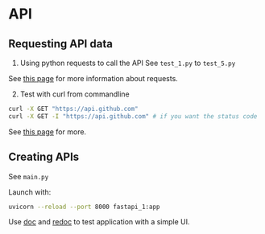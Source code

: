 # API

## Requesting API data

1. Using python requests to call the API
See `test_1.py` to `test_5.py`

See [this page](https://realpython.com/python-requests/) for more information about requests.


2. Test with curl from commandline

```bash
curl -X GET "https://api.github.com"
curl -X GET -I "https://api.github.com" # if you want the status code
```

See [this page](https://gist.github.com/subfuzion/08c5d85437d5d4f00e58) for more.


## Creating APIs

See `main.py`

Launch with:
```bash
uvicorn --reload --port 8000 fastapi_1:app
```

Use [doc](http://localhost:8000/docs) and [redoc](http://localhost:8000/redoc) to test application with a simple UI.